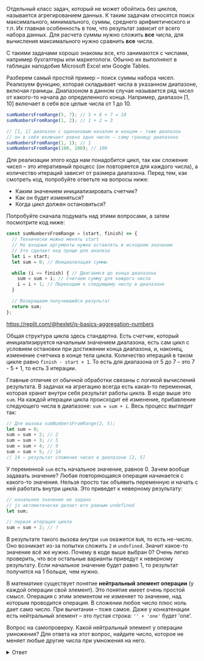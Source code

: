 
Отдельный класс задач, который не может обойтись без циклов, называется агрегированием данных. К таким задачам относятся поиск максимального, минимального, суммы, среднего арифметического и т.п. Их главная особенность в том, что результат зависит от всего набора данных. Для расчета суммы нужно сложить **все** числа, для вычисления максимального нужно сравнить **все** числа.

С такими задачами хорошо знакомы все, кто занимаются c числами, например бухгалтеры или маркетологи. Обычно их выполняют в таблицах наподобие Microsoft Excel или Google Tables.

Разберем самый простой пример – поиск суммы набора чисел. Реализуем функцию, которая складывает числа в указанном диапазоне, включая границы. Диапазоном в данном случае называется ряд чисел от какого-то начала до определенного конца. Например, диапазон [1, 10] включает в себя все целые числа от 1 до 10.

```javascript
sumNumbersFromRange(5, 7); // 5 + 6 + 7 = 18
sumNumbersFromRange(1, 2); // 1 + 2 = 3

// [1, 1] диапазон с одинаковым началом и концом – тоже диапазон
// он в себя включает ровно одно число – саму границу диапазона
sumNumbersFromRange(1, 1); // 1
sumNumbersFromRange(100, 100); // 100
```

Для реализации этого кода нам понадобится цикл, так как сложение чисел – это итеративный процесс (он повторяется для каждого числа), а количество итераций зависит от размера диапазона. Перед тем, как смотреть код, попробуйте ответьте на вопросы ниже:

* Каким значением инициализировать счетчик?
* Как он будет изменяться?
* Когда цикл должен остановиться?

Попробуйте сначала подумать над этими вопросами, а затем посмотрите код ниже:

```javascript
const sumNumbersFromRange = (start, finish) => {
  // Технически можно менять start
  // Но входные аргументы нужно оставлять в исходном значении
  // Это сделает код проще для анализа
  let i = start;
  let sum = 0; // Инициализация суммы

  while (i <= finish) { // Двигаемся до конца диапазона
    sum = sum + i; // Считаем сумму для каждого числа
    i = i + 1; // Переходим к следующему числу в диапазоне
  }

  // Возвращаем получившийся результат
  return sum;
};
```

https://replit.com/@hexlet/js-basics-aggregation-numbers

Общая структура цикла здесь стандартна. Есть счетчик, который инициализируется начальным значением диапазона, есть сам цикл с условием остановки при достижении конца диапазона, и, наконец, изменение счетчика в конце тела цикла. Количество итераций в таком цикле равно `finish - start + 1`. То есть для диапазона от 5 до 7 – это 7 - 5 + 1, то есть 3 итерации.

Главные отличия от обычной обработки связаны с логикой вычислений результата. В задачах на агрегацию всегда есть какая-то переменная, которая хранит внутри себя результат работы цикла. В коде выше это `sum`. На каждой итерации цикла происходит её изменение, прибавление следующего числа в диапазоне: `sum = sum + i`. Весь процесс выглядит так:

```javascript
// Для вызова sumNumbersFromRange(2, 5);
let sum = 0;
sum = sum + 2; // 2
sum = sum + 3; // 5
sum = sum + 4; // 9
sum = sum + 5; // 14
// 14 – результат сложения чисел в диапазоне [2, 5]
```

У переменной `sum` есть начальное значение, равное 0. Зачем вообще задавать значение? Любая повторяющаяся операция начинается с какого-то значения. Нельзя просто так объявить переменную и начать с ней работать внутри цикла. Это приведет к неверному результату:

```javascript
// начальное значение не задано
// js автоматически делает его равным undefined
let sum;

// первая итерация цикла
sum = sum + 2; // ?
```

В результате такого вызова внутри `sum` окажется `NaN`, то есть не-число. Оно возникает из-за попытки сложить `2` и `undefined`. Значит какое-то значение всё же нужно. Почему в коде выше выбран 0? Очень легко проверить, что все остальные варианты приведут к неверному результату. Если начальное значение будет равно 1, то результат получится на 1 больше, чем нужно.

В математике существует понятие **нейтральный элемент операции** (у каждой операции свой элемент). Это понятие имеет очень простой смысл. Операция с этим элементом не изменяет то значение, над которым проводится операция. В сложении любое число плюс ноль дает само число. При вычитании – тоже самое. Даже у конкатенации есть нейтральный элемент – это пустая строка: `'' + 'one'` будет 'one'.

Вопрос на самопроверку. Какой нейтральный элемент у операции умножения? Для ответа на этот вопрос, найдите число, которое не меняет любые другие числа при умножения на него.

<details>
<summary>Ответ</summary>

Нейтральный элемент умножения — 1.

</details>

